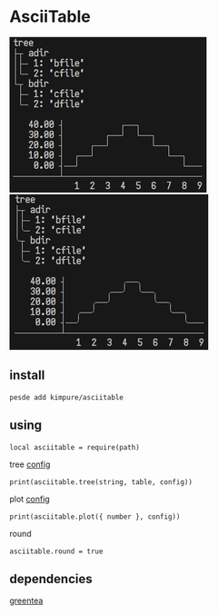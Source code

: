 # AsciiTable
<img src="https://raw.githubusercontent.com/kimpure/asciitable-luau/refs/heads/master/image/normal.png">
<img src="https://raw.githubusercontent.com/kimpure/asciitable-luau/refs/heads/master/image/round.png">

## install
```
pesde add kimpure/asciitable
```

## using
```luau
local asciitable = require(path)
```

tree [config](https://github.com/kimpure/asciitable-luau/blob/f6217f50075ecdb1af30c864c0c428b42a938574/src/lib.luau#L107)
```luau
print(asciitable.tree(string, table, config))
```

plot [config](https://github.com/kimpure/asciitable-luau/blob/f6217f50075ecdb1af30c864c0c428b42a938574/src/lib.luau#L225)
```luau
print(asciitable.plot({ number }, config))
```

round
```luau
asciitable.round = true
```

## dependencies
[greentea](https://github.com/Corecii/GreenTea) <br>
